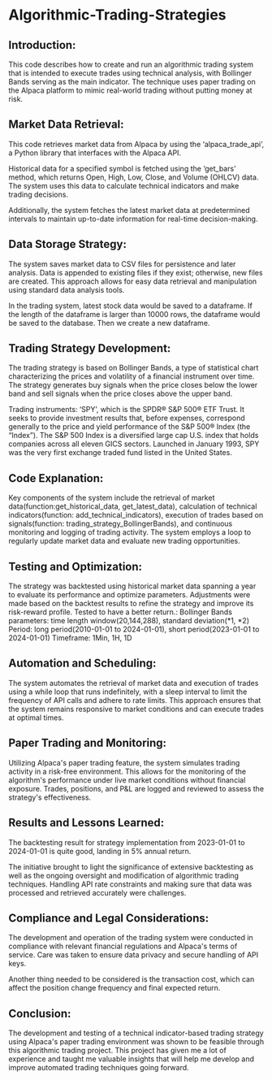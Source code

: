 # Algorithmic-Trading-Strategies


## Introduction:

This code describes how to create and run an algorithmic trading system that is intended to execute trades using technical analysis, with Bollinger Bands serving as the main indicator. The technique uses paper trading on the Alpaca platform to mimic real-world trading without putting money at risk.

## Market Data Retrieval:

This code retrieves market data from Alpaca by using the ‘alpaca_trade_api’, a Python library that interfaces with the Alpaca API. 

Historical data for a specified symbol is fetched using the ‘get_bars’ method, which returns Open, High, Low, Close, and Volume (OHLCV) data. The system uses this data to calculate technical indicators and make trading decisions.

Additionally, the system fetches the latest market data at predetermined intervals to maintain up-to-date information for real-time decision-making.


## Data Storage Strategy:

The system saves market data to CSV files for persistence and later analysis. Data is appended to existing files if they exist; otherwise, new files are created. This approach allows for easy data retrieval and manipulation using standard data analysis tools.


In the trading system, latest stock data would be saved to a dataframe. If the length of the dataframe is larger than 10000 rows, the dataframe would be saved to the database. Then we create a new dataframe.


## Trading Strategy Development:

The trading strategy is based on Bollinger Bands, a type of statistical chart characterizing the prices and volatility of a financial instrument over time. The strategy generates buy signals when the price closes below the lower band and sell signals when the price closes above the upper band.


Trading instruments: ‘SPY’, which is the SPDR® S&P 500® ETF Trust. It seeks to provide investment results that, before expenses, correspond generally to the price and yield performance of the S&P 500® Index (the “Index”). The S&P 500 Index is a diversified large cap U.S. index that holds companies across all eleven GICS sectors. Launched in January 1993, SPY was the very first exchange traded fund listed in the United States.


## Code Explanation:

Key components of the system include the retrieval of market data(function:get_historical_data, get_latest_data), calculation of technical indicators(function: add_technical_indicators), execution of trades based on signals(function: trading_strategy_BollingerBands), and continuous monitoring and logging of trading activity. The system employs a loop to regularly update market data and evaluate new trading opportunities.

## Testing and Optimization:

The strategy was backtested using historical market data spanning a year to evaluate its performance and optimize parameters. Adjustments were made based on the backtest results to refine the strategy and improve its risk-reward profile.
Tested to have a better return.: 
Bollinger Bands parameters: time length window(20,144,288), standard deviation(*1, *2)
Period: long period(2010-01-01 to 2024-01-01), short period(2023-01-01 to 2024-01-01)
Timeframe: 1Min, 1H, 1D


## Automation and Scheduling:

The system automates the retrieval of market data and execution of trades using a while loop that runs indefinitely, with a sleep interval to limit the frequency of API calls and adhere to rate limits. This approach ensures that the system remains responsive to market conditions and can execute trades at optimal times.


## Paper Trading and Monitoring:

Utilizing Alpaca's paper trading feature, the system simulates trading activity in a risk-free environment. This allows for the monitoring of the algorithm's performance under live market conditions without financial exposure. Trades, positions, and P&L are logged and reviewed to assess the strategy's effectiveness.


## Results and Lessons Learned:

The backtesting result for strategy implementation from 2023-01-01 to 2024-01-01 is quite good, landing in 5% annual return.

The initiative brought to light the significance of extensive backtesting as well as the ongoing oversight and modification of algorithmic trading techniques. Handling API rate constraints and making sure that data was processed and retrieved accurately were challenges.

## Compliance and Legal Considerations:

The development and operation of the trading system were conducted in compliance with relevant financial regulations and Alpaca's terms of service. Care was taken to ensure data privacy and secure handling of API keys.

Another thing needed to be considered is the transaction cost, which can affect the position change frequency and final expected return.

## Conclusion:

The development and testing of a technical indicator-based trading strategy using Alpaca's paper trading environment was shown to be feasible through this algorithmic trading project. This project has given me a lot of experience and taught me valuable insights that will help me develop and improve automated trading techniques going forward.



